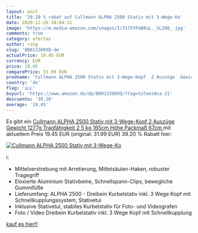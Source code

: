 ```yaml
---
layout: post
title: '39.20 % rabat auf Cullmann ALPHA 2500 Stativ mit 3-Wege-Ko'
date: 2020-12-26 18:04:31
image: 'https://m.media-amazon.com/images/I/317XYFmB8uL._SL200_.jpg'
comments: true
category: ofertas
author: ring
slug: 'B0013J6RXQ-de'
actualPrice: 19.45 EUR
currency: EUR
price: 19.45
comparePrice: 31.99 EUR
prodname: 'Cullmann ALPHA 2500 Stativ mit 3-Wege-Kopf  2 Auszüge  Gewicht 1277g  Tragfähigkeit 2 5 kg  165cm Höhe  Packmaß 67cm '
country: 'de'
flag: '🇩🇪'
buyurl: 'https://www.amazon.de/dp/B0013J6RXQ/?tag=tolees0ca-21'
descuento: '39.20'
average: '19.45'
---
```


Es gibt ein [Cullmann ALPHA 2500 Stativ mit 3-Wege-Kopf  2 Auszüge  Gewicht 1277g  Tragfähigkeit 2 5 kg  165cm Höhe  Packmaß 67cm ](https://www.amazon.de/dp/B0013J6RXQ/?tag=tolees0ca-21) mit aktuellem Preis 19.45 EUR (original: 31.99 EUR) 39.20 % Rabatt hier:

[![Cullmann ALPHA 2500 Stativ mit 3-Wege-Ko](https://m.media-amazon.com/images/I/317XYFmB8uL._SL200_.jpg)](https://www.amazon.de/dp/B0013J6RXQ/?tag=tolees0ca-21)

ℹ️:

- Mittelverstrebung mit Arretierung, Mittelsäulen-Haken, robuster Tragegriff
- Eloxierte Aluminium Stativbeine, Schnellspann-Clips, bewegliche Gummifüße
- Lieferumfang: ALPHA 2500 - Dreibein Kurbelstativ inkl. 3 Wege Kopf mit Schnellkupplungssystem, Stativetui
- Inklusive Stativetui, stabiles Kurbelstativ für Foto- und Videografen
- Foto / Video Dreibein Kurbelstativ inkl. 3 Wege Kopf mit Schnellkupplung

[kauf es hier!!](https://www.amazon.de/dp/B0013J6RXQ/?tag=tolees0ca-21)
